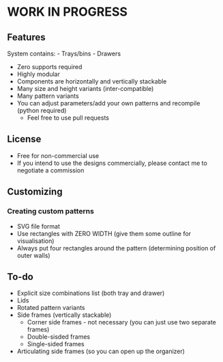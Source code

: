 # WORK IN PROGRESS

## Features
System contains:
	- Trays/bins
	- Drawers

- Zero supports required
- Highly modular
- Components are horizontally and vertically stackable
- Many size and height variants (inter-compatible)
- Many pattern variants
- You can adjust parameters/add your own patterns and recompile (python required)
	- Feel free to use pull requests

## License
- Free for non-commercial use
- If you intend to use the designs commercially, please contact me to negotiate a commission

## Customizing

### Creating custom patterns
- SVG file format
- Use rectangles with ZERO WIDTH (give them some outline for visualisation)
- Always put four rectangles around the pattern (determining position of outer walls)

## To-do
- Explicit size combinations list (both tray and drawer)
- Lids
- Rotated pattern variants
- Side frames (vertically stackable)
  - Corner side frames - not necessary (you can just use two separate frames)
  - Double-sisded frames
  - Single-sided frames
- Articulating side frames (so you can open up the organizer)